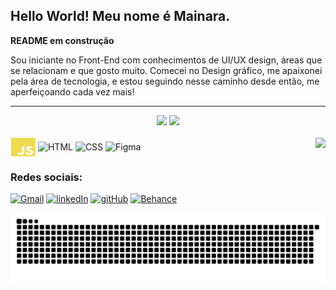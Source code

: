 ## Hello World! Meu nome é Mainara.

**README em construção**

Sou iniciante no Front-End com conhecimentos de UI/UX design, áreas que se relacionam e que gosto muito. Comecei no Design gráfico, me apaixonei pela área de tecnologia, e estou seguindo nesse caminho desde então, me aperfeiçoando cada vez mais!

---
<div align= "center">
  <img height="180em" src="https://github-readme-stats.vercel.app/api?username=mainarab&show_icons=true&bg_color=E8EDDF&border_color=7666CA&text_color=7666CA&title_color=29339B&icon_color=29339B">
  <img height="180em" src="https://github-readme-stats.vercel.app/api/top-langs/?username=mainarab&layout=compact&bg_color=E8EDDF&border_color=7666CA&text_color=7666CA&title_color=29339B">
</div>

<div style="display: inline_block"><br>
  <img align="center" alt="Js" height="30" width="40" src="https://raw.githubusercontent.com/devicons/devicon/master/icons/javascript/javascript-plain.svg">
  <img align="center" alt="HTML" height="30" width="40" src="https://cdn.jsdelivr.net/gh/devicons/devicon@latest/icons/html5/html5-original.svg">
  <img align="center" alt="CSS" height="30" width="40" src="https://cdn.jsdelivr.net/gh/devicons/devicon@latest/icons/css3/css3-original.svg">
  <img align="center" alt="Figma" height="30" width="40" src="https://cdn.jsdelivr.net/gh/devicons/devicon@latest/icons/figma/figma-original.svg" >
  <img align="right" height="100" src="https://github.com/user-attachments/assets/5259c7c0-e41f-42db-b963-e85fa7c32fc9">
 </div>

 ### Redes sociais:
 <div>
   <a href="contatomainarab@gmail.com"> <img  alt="Gmail" src="https://img.shields.io/badge/Gmail-D14836?style=for-the-badge&logo=gmail&logoColor=white" target="_blank"></a>
   <a href="https://www.linkedin.com/in/mainara-barbosa/"><img  alt="linkedIn" src="https://img.shields.io/badge/LinkedIn-0077B5?style=for-the-badge&logo=linkedin&logoColor=white" target="_blank"></a>
   <a href="https://github.com/mainarab"> <img  alt="gitHub" src="https://img.shields.io/badge/GitHub-100000?style=for-the-badge&logo=github&logoColor=white" target="_blank"></a>
   <a href="https://www.behance.net/mainarabarbosaa"> <img  alt="Behance" src="https://img.shields.io/badge/-Behance-blue?style=for-the-badge&logo=behance&logoColor=white" target="_blank"></a>
 </div>
 
![Snake animation](https://github.com/mainarab/mainarab/blob/output/github-contribution-grid-snake.svg)       
          
        

